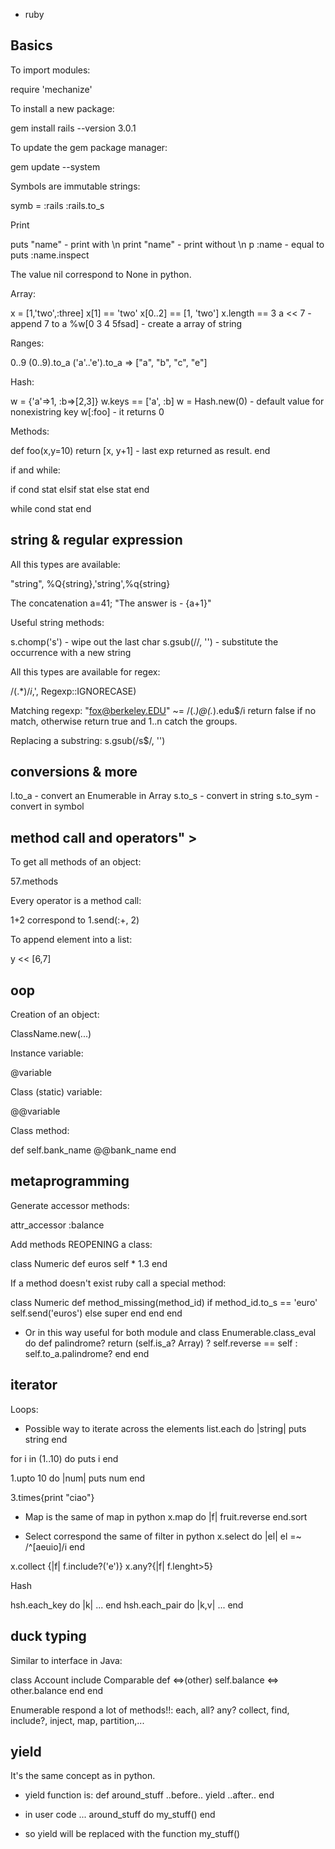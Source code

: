 
-  ruby


## Basics

To import modules:

require 'mechanize'



To install a new package:

gem install rails --version 3.0.1


To update the gem package manager:

gem update --system


Symbols are immutable strings:



symb = :rails
:rails.to_s



Print



puts "name"  -  print with \n
print "name" -  print without \n
p :name  -  equal to puts :name.inspect




The value nil correspond to None in python.

Array:



x = [1,'two',:three]
x[1] == 'two'
x[0..2] == [1, 'two']
x.length == 3
a << 7 -  append 7 to a
%w[0 3 4 5fsad] -  create a array of string




Ranges:



0..9
(0..9).to_a
('a'..'e').to_a
=> ["a", "b", "c", "e"]



Hash:



w = {'a'=>1, :b=>[2,3]}
w.keys == ['a', :b]
w = Hash.new(0) -  default value for nonexistring key
w[:foo] -  it returns 0




Methods:



def foo(x,y=10)
return [x, y+1]  -  last exp returned as result.
end




if and while:



if cond
stat
elsif
stat
else
stat
end

while cond
stat
end





## string &amp; regular expression

All this types are available:


"string", %Q{string},'string',%q{string}


The concatenation a=41; "The answer is - {a+1}"

Useful string methods:



s.chomp('s')   -  wipe out the last char
s.gsub(//, '')  -  substitute the occurrence with a new string




All this types are available for regex:


/(.*)$/i, %r{(.*)$}i, Regexp.new('(.*)$', Regexp::IGNORECASE)


Matching regexp: "fox@berkeley.EDU" ~= /(.*)@(.*)\.edu$/i
return false if no match, otherwise return true and $1..$n catch the groups.

Replacing a substring:
s.gsub(/s$/, '')


## conversions &amp; more




l.to_a -  convert an Enumerable in Array
s.to_s -  convert in string
s.to_sym -  convert in symbol






## method call and operators" >
To get all methods of an object:

57.methods


Every operator is a method call:

1+2 correspond to 1.send(:+, 2)



To append element into a list:

y << [6,7] 




## oop

Creation of an object: 

ClassName.new(...)


Instance variable: 

@variable


Class (static) variable: 

@@variable


Class method:



def self.bank_name
@@bank_name
end







## metaprogramming

Generate accessor methods:

attr_accessor :balance


Add methods REOPENING a class:



class Numeric
def euros
self * 1.3
end



If a method doesn't exist ruby call a special method:



class Numeric
def method_missing(method_id)
if method_id.to_s == 'euro'
self.send('euros')
else
super
end
end
end


-  Or in this way useful for both module and class
Enumerable.class_eval do
def palindrome?
return (self.is_a? Array) ? self.reverse == self : self.to_a.palindrome?
end
end





## iterator

Loops:



-  Possible way to iterate across the elements
list.each do |string|
puts string
end

for i in (1..10) do
puts i
end

1.upto 10 do |num|
puts num
end

3.times{print "ciao"}

-  Map is the same of map in python
x.map do |f|
fruit.reverse
end.sort

-  Select correspond the same of filter in python
x.select do |el|
el =~ /^[aeuio]/i
end

x.collect {|f| f.include?('e')}
x.any?{|f| f.lenght>5}



Hash



hsh.each_key do |k| ... end
hsh.each_pair do |k,v| ... end





## duck typing

Similar to interface in Java:



class Account
include Comparable
def <=>(other)
self.balance <=> other.balance
end
end




Enumerable respond a lot of methods!!: each, all? any?
collect, find, include?, inject, map, partition,...



## yield

It's the same concept as in python.



-  yield function is:
def around_stuff
..before..
yield
..after..
end

-  in user code
...
around_stuff do
my_stuff()
end
-  so yield will be replaced with the function my_stuff()






